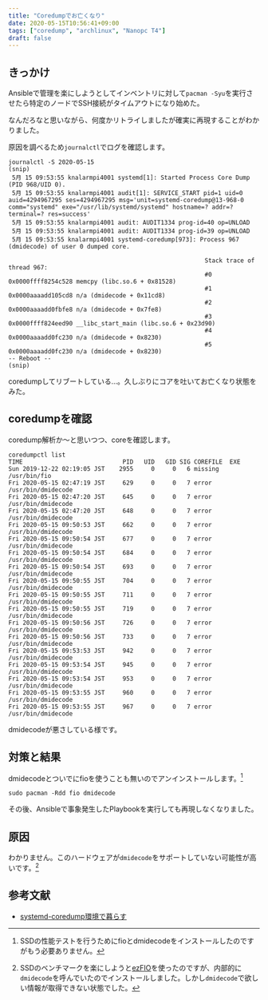 ```yaml
---
title: "Coredumpでお亡くなり"
date: 2020-05-15T10:56:41+09:00
tags: ["coredump", "archlinux", "Nanopc T4"]
draft: false
---
```


## きっかけ
Ansibleで管理を楽にしようとしてインベントリに対して`pacman -Syu`を実行させたら特定のノードでSSH接続がタイムアウトになり始めた。

なんだろなと思いながら、何度かリトライしましたが確実に再現することがわかりました。

原因を調べるため`journalctl`でログを確認します。


```fish
journalctl -S 2020-05-15
(snip)
 5月 15 09:53:55 knalarmpi4001 systemd[1]: Started Process Core Dump (PID 968/UID 0).
 5月 15 09:53:55 knalarmpi4001 audit[1]: SERVICE_START pid=1 uid=0 auid=4294967295 ses=4294967295 msg='unit=systemd-coredump@13-968-0 comm="systemd" exe="/usr/lib/systemd/systemd" hostname=? addr=? terminal=? res=success'
 5月 15 09:53:55 knalarmpi4001 audit: AUDIT1334 prog-id=40 op=UNLOAD
 5月 15 09:53:55 knalarmpi4001 audit: AUDIT1334 prog-id=39 op=UNLOAD
 5月 15 09:53:55 knalarmpi4001 systemd-coredump[973]: Process 967 (dmidecode) of user 0 dumped core.

                                                       Stack trace of thread 967:
                                                       #0  0x0000ffff8254c528 memcpy (libc.so.6 + 0x81528)
                                                       #1  0x0000aaaadd105cd8 n/a (dmidecode + 0x11cd8)
                                                       #2  0x0000aaaadd0fbfe8 n/a (dmidecode + 0x7fe8)
                                                       #3  0x0000ffff824eed90 __libc_start_main (libc.so.6 + 0x23d90)
                                                       #4  0x0000aaaadd0fc230 n/a (dmidecode + 0x8230)
                                                       #5  0x0000aaaadd0fc230 n/a (dmidecode + 0x8230)
-- Reboot --
(snip)
```


coredumpしてリブートしている…。久しぶりにコアを吐いてお亡くなり状態をみた。

## coredumpを確認

coredump解析か〜と思いつつ、coreを確認します。

```fish
coredumpctl list
TIME                            PID   UID   GID SIG COREFILE  EXE
Sun 2019-12-22 02:19:05 JST    2955     0     0   6 missing   /usr/bin/fio
Fri 2020-05-15 02:47:19 JST     629     0     0   7 error     /usr/bin/dmidecode
Fri 2020-05-15 02:47:20 JST     645     0     0   7 error     /usr/bin/dmidecode
Fri 2020-05-15 02:47:20 JST     648     0     0   7 error     /usr/bin/dmidecode
Fri 2020-05-15 09:50:53 JST     662     0     0   7 error     /usr/bin/dmidecode
Fri 2020-05-15 09:50:54 JST     677     0     0   7 error     /usr/bin/dmidecode
Fri 2020-05-15 09:50:54 JST     684     0     0   7 error     /usr/bin/dmidecode
Fri 2020-05-15 09:50:54 JST     693     0     0   7 error     /usr/bin/dmidecode
Fri 2020-05-15 09:50:55 JST     704     0     0   7 error     /usr/bin/dmidecode
Fri 2020-05-15 09:50:55 JST     711     0     0   7 error     /usr/bin/dmidecode
Fri 2020-05-15 09:50:55 JST     719     0     0   7 error     /usr/bin/dmidecode
Fri 2020-05-15 09:50:56 JST     726     0     0   7 error     /usr/bin/dmidecode
Fri 2020-05-15 09:50:56 JST     733     0     0   7 error     /usr/bin/dmidecode
Fri 2020-05-15 09:53:53 JST     942     0     0   7 error     /usr/bin/dmidecode
Fri 2020-05-15 09:53:54 JST     945     0     0   7 error     /usr/bin/dmidecode
Fri 2020-05-15 09:53:54 JST     953     0     0   7 error     /usr/bin/dmidecode
Fri 2020-05-15 09:53:55 JST     960     0     0   7 error     /usr/bin/dmidecode
Fri 2020-05-15 09:53:55 JST     967     0     0   7 error     /usr/bin/dmidecode
```

dmidecodeが悪さしている様です。

## 対策と結果

dmidecodeとついでにfioを使うことも無いのでアンインストールします。[^1]

[^1]: SSDの性能テストを行うためにfioとdmidecodeをインストールしたのですがもう必要ありません。

```fish
sudo pacman -Rdd fio dmidecode
```

その後、Ansibleで事象発生したPlaybookを実行しても再現しなくなりました。

## 原因

わかりません。このハードウェアが`dmidecode`をサポートしていない可能性が高いです。[^2]

[^2]: SSDのベンチマークを楽にしようと[ezFIO](https://github.com/earlephilhower/ezfio)を使ったのですが、内部的に`dmidecode`を呼んでいたのでインストールしました。しかし`dmidecode`で欲しい情報が取得できない状態でした。


## 参考文献

- [systemd-coredump環境で暮らす](https://rheb.hatenablog.com/entry/systemd-coredump)
